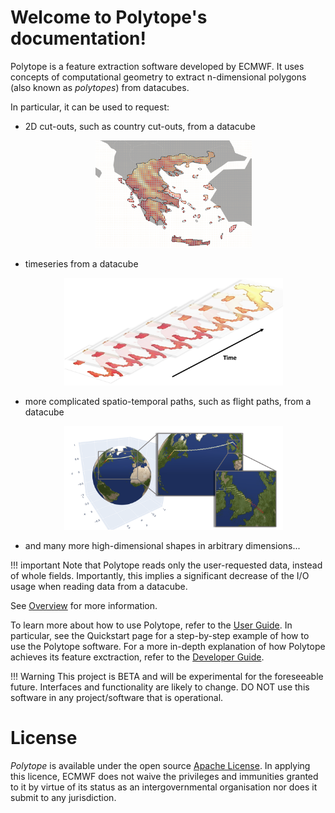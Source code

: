 # Welcome to Polytope's documentation!

Polytope is a feature extraction software developed by ECMWF. 
It uses concepts of computational geometry to extract n-dimensional polygons (also known as *polytopes*) from datacubes. 

In particular, it can be used to request:

- 2D cut-outs, such as country cut-outs, from a datacube
    <div style="text-align:center">
    <p style="float: middle; margin: 0 5px 0 0px;">
        <img src="./images/greece.png" alt="Greece cut-out" width="250"/>
    </p>
    </div>

- timeseries from a datacube
    <div style="text-align:center">
    <p style="float: middle; margin: 0 5px 0 0px;">
        <img src="./images/timeseries.png" alt="Timeseries" width="350"/>
    </p>
    </div>

- more complicated spatio-temporal paths, such as flight paths, from a datacube
    <div style="text-align:center">
    <p style="float: middle; margin: 0 5px 0 0px;">
        <img src="./images/flight_path.png" alt="Flight path" width="350"/>
    </p>
    </div>

- and many more high-dimensional shapes in arbitrary dimensions...

<!-- <div style="text-align:center">
<div class="note", style="border: 1px solid black">
Note that Polytope reads only the user-requested data, instead of whole fields. Importantly, this implies a significant decrease of the I/O usage when reading data from a datacube.
</div>
</div> -->

!!! important
    Note that Polytope reads only the user-requested data, instead of whole fields. Importantly, this implies a significant decrease of the I/O usage when reading data from a datacube.


See <a href="./Overview/Overview">Overview</a> for more information.

To learn more about how to use Polytope, refer to the <a href="./User_Guide/Overview">User Guide</a>. In particular, see the Quickstart page for a step-by-step example of how to use the Polytope software.
For a more in-depth explanation of how Polytope achieves its feature exctraction, refer to the <a href="./Developer_Guide/Overview">Developer Guide</a>.

!!! Warning
    This project is BETA and will be experimental for the foreseeable future. Interfaces and functionality are likely to change. DO NOT use this software in any project/software that is operational.

    
# License

*Polytope* is available under the open source [Apache License](http://www.apache.org/licenses/LICENSE-2.0).
 In applying this licence, ECMWF does not waive the privileges and immunities granted to it by virtue of its status as an intergovernmental organisation nor does it submit to any jurisdiction.




